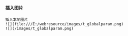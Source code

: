 #### 插入图片
```
插入本地图片
![](file:///E:/webresource/images/t_globalparam.png)
![](/images/t_globalparam.png)
```